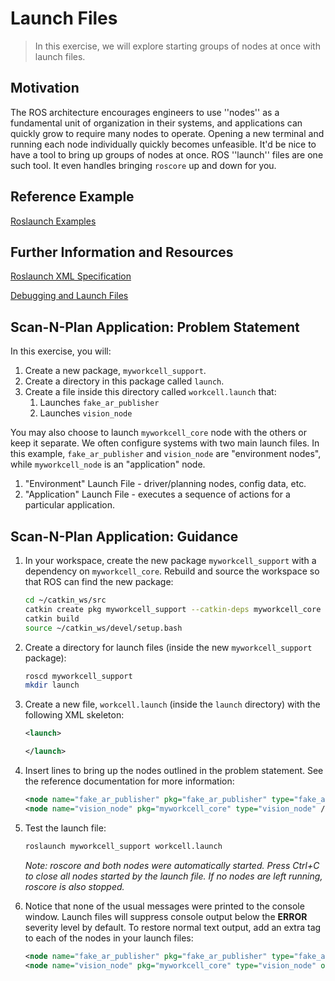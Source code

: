 # Launch Files
>In this exercise, we will explore starting groups of nodes at once with launch files.

## Motivation
The ROS architecture encourages engineers to use ''nodes'' as a fundamental unit of organization in their systems, and applications can quickly grow to require many nodes to operate. Opening a new terminal and running each node individually quickly becomes unfeasible. It'd be nice to have a tool to bring up groups of nodes at once. ROS ''launch'' files are one such tool. It even handles bringing ```roscore``` up and down for you.

## Reference Example

[Roslaunch Examples](http://wiki.ros.org/roslaunch/XML#Example_.launch_XML_Config_Files)

## Further Information and Resources

[Roslaunch XML Specification](http://wiki.ros.org/roslaunch/XML)

[Debugging and Launch Files](http://wiki.ros.org/roslaunch/Tutorials/Roslaunch%20Nodes%20in%20Valgrind%20or%20GDB)

## Scan-N-Plan Application: Problem Statement
In this exercise, you will:
1. Create a new package, `myworkcell_support`.
1. Create a directory in this package called `launch`.
1. Create a file inside this directory called `workcell.launch` that:
   1. Launches `fake_ar_publisher`
   1. Launches `vision_node`

You may also choose to launch `myworkcell_core` node with the others or keep it separate.  We often configure systems with two main launch files.  In this example, `fake_ar_publisher` and `vision_node` are "environment nodes", while `myworkcell_node` is an "application" node.

1. "Environment" Launch File - driver/planning nodes, config data, etc.
1. "Application" Launch File - executes a sequence of actions for a particular application.

## Scan-N-Plan Application: Guidance

1. In your workspace, create the new package `myworkcell_support` with a dependency on `myworkcell_core`.  Rebuild and source the workspace so that ROS can find the new package:

   ``` bash
   cd ~/catkin_ws/src
   catkin create pkg myworkcell_support --catkin-deps myworkcell_core
   catkin build
   source ~/catkin_ws/devel/setup.bash
   ```

2. Create a directory for launch files (inside the new `myworkcell_support` package):

   ``` bash
   roscd myworkcell_support
   mkdir launch
   ```

3. Create a new file, `workcell.launch` (inside the `launch` directory) with the following XML skeleton:

   ``` xml
   <launch>

   </launch>
   ```

4. Insert lines to bring up the nodes outlined in the problem statement. See the reference documentation for more information:

   ``` xml
   <node name="fake_ar_publisher" pkg="fake_ar_publisher" type="fake_ar_publisher_node" />
   <node name="vision_node" pkg="myworkcell_core" type="vision_node" />
   ```
 
5. Test the launch file:

   ``` bash
   roslaunch myworkcell_support workcell.launch
   ```

   _Note: roscore and both nodes were automatically started.  Press _Ctrl+C_ to close all nodes started by the launch file. If no nodes are left running, roscore is also stopped._

6. Notice that none of the usual messages were printed to the console window.  Launch files will suppress console output below the **ERROR** severity level by default. To restore normal text output, add an extra tag to each of the nodes in your launch files:

   ``` xml
   <node name="fake_ar_publisher" pkg="fake_ar_publisher" type="fake_ar_publisher_node" output="screen"/>
   <node name="vision_node" pkg="myworkcell_core" type="vision_node" output="screen" />

   ```
